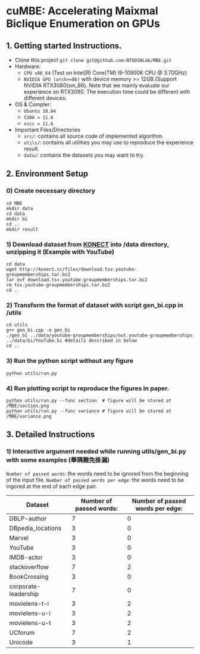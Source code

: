 # cuMBE: Accelerating Maixmal Biclique Enumeration on GPUs

## 1. Getting started Instructions.
- Clone this project
`git clone git@github.com:NTUDSNLab/MBE.git`
- Hardware:
    - `CPU x86_64` (Test on Intel(R) Core(TM) i9-10900K CPU @ 3.70GHz)
    - `NVIDIA GPU (arch>=86)` with device memory >= 12GB.(Support NVIDIA RTX3080(sm_86). Note that we mainly evaluate our experience on RTX3090. The execution time could be different with different devices.
- OS & Compler:
    - `Ubuntu 18.04`
    - `CUDA = 11.6`
    - `nvcc = 11.6` 
- Important Files/Directories
    - `src/`: contains all source code of implemented algorithm.
    - `utils/`: contains all utilities you may use to reproduce the experience result.
    - `data/`: contains the datasets you may want to try.


## 2. Environment Setup

### 0) Create necessary directory
```
cd MBE
mkdir data
cd data
mkdir bi
cd ..
mkdir result
```

### 1) Download dataset from [KONECT](http://konect.cc/) into /data directory, unzipping it (Example with YouTube)
```
cd data
wget http://konect.cc/files/download.tsv.youtube-groupmemberships.tar.bz2
tar xvf download.tsv.youtube-groupmemberships.tar.bz2
rm tsv.youtube-groupmemberships.tar.bz2
cd ..
```

### 2) Transform the format of dataset with script gen_bi.cpp in /utils
```
cd utils
g++ gen_bi.cpp -o gen_bi
./gen_bi ../data/youtube-groupmemberships/out.youtube-groupmemberships ../data/bi/YouTube.bi #details described in below
cd ..
```

### 3) Run the python script without any figure
```
python utils/run.py
```

### 4) Run plotting script to reproduce the figures in paper.
```
python utils/run.py --func section  # figure will be stored at /MBE/section.png
python utils/run.py --func variance # figure will be stored at /MBE/variance.png
```


## 3. Detailed Instructions

### 1) Interactive argument needed while running utils/gen_bi.py with some examples (舉隅難免掛漏)

`Number of passed words`: the words need to be ignored from the beginning of the input file.
`Number of passed words per edge`: the words need to be ingored at the end of each edge pair.

| Dataset              | Number of passed words: | Number of passed words per edge: |
|----------------------|-------------------------|----------------------------------|
| DBLP-author          | 7                       | 0                                |
| DBpedia_locations    | 3                       | 0                                |
| Marvel               | 3                       | 0                                |
| YouTube              | 3                       | 0                                |
| IMDB-actor           | 3                       | 0                                |
| stackoverflow        | 7                       | 2                                |
| BookCrossing         | 3                       | 0                                |
| corporate-leadership | 7                       | 0                                |
| movielens-t-i        | 3                       | 2                                |
| movielens-u-i        | 3                       | 2                                |
| movielens-u-t        | 3                       | 2                                |
| UCforum              | 7                       | 2                                |
| Unicode              | 3                       | 1                                |
